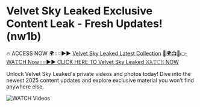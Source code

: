 # Velvet Sky Leaked Exclusive Content Leak - Fresh Updates! (nw1b)

🔥 ACCESS NOW 🌍==►► <a href="https://tinyurl.com/3fjeunct" rel="nofollow">Velvet Sky Leaked Latest Collection</a></h3>
[🔴🌍📺📱👉WA𝚃CH Now==►► CLICK HERE TO Velvet Sky Leaked 𝚆𝙰𝚃𝙲𝙷 NOW](https://tinyurl.com/3fjeunct)

Unlock Velvet Sky Leaked's private videos and photos today! Dive into the newest 2025 content updates and explore exclusive material you won’t find anywhere else.


<a href="https://tinyurl.com/3fjeunct" rel="nofollow" data-target="animated-image.originalLink"><img src="https://camo.githubusercontent.com/8a4f000d20f83aca3bf7ec5f350d767afa0574a8a352519fd8cfa583a6f93a33/68747470733a2f2f692e696d6775722e636f6d2f644a486b345a712e676966" alt="WATCH Videos" data-canonical-src="https://i.imgur.com/dJHk4Zq.gif" style="max-width: 100%; display: inline-block;" data-target="animated-image.originalImage"></a>
